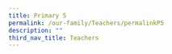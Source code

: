 ```yaml
---
title: Primary 5
permalink: /our-family/Teachers/permalinkP5
description: ""
third_nav_title: Teachers
---
```

